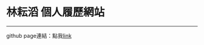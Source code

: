 # 林耘滔 個人履歷網站

---------------------------------------------------
github page連結：點我[link](https://yuntaolin.github.io/resume/dist/#/)
